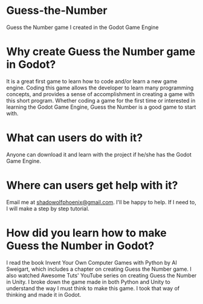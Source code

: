 # Guess-the-Number
Guess the Number game I created in the Godot Game Engine
# Why create Guess the Number game in Godot? 
It is a great first game to learn how to code and/or learn a new game engine.
Coding this game allows the developer to learn many programming concepts, and provides a sense of accomplishment in creating a game
with this short program. Whether coding a game for the first time or interested in learning the Godot Game Engine, 
Guess the Number is a good game to start with.
# What can users do with it?
Anyone can download it and learn with the project if he/she has the Godot Game Engine. 
# Where can users get help with it?
Email me at shadowolfphoenix@gmail.com. I'll be happy to help. If I need to, I will make a step by step tutorial. 
# How did you learn how to make Guess the Number in Godot?
I read the book Invent Your Own Computer Games with Python by Al Sweigart, which includes a chapter on creating Guess the Number game.
I also watched Awesome Tuts' YouTube series on creating Guess the Number in Unity. 
I broke down the game made in both Python and Unity to understand the way I must think to make this game. 
I took that way of thinking and made it in Godot. 
